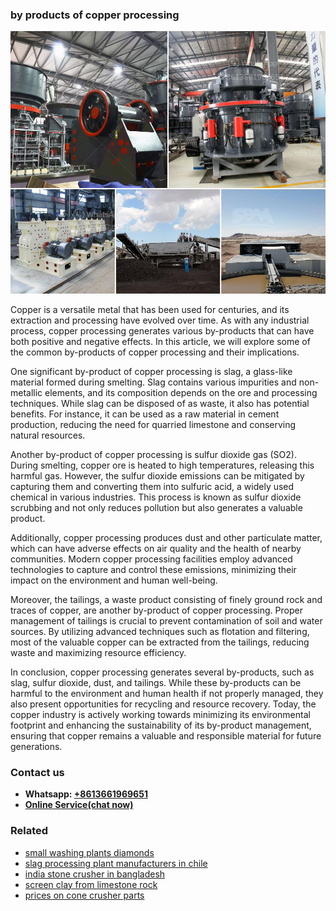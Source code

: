 <h3>by products of copper processing</h3><img src='1704791288.jpg' alt=''><p>Copper is a versatile metal that has been used for centuries, and its extraction and processing have evolved over time. As with any industrial process, copper processing generates various by-products that can have both positive and negative effects. In this article, we will explore some of the common by-products of copper processing and their implications.</p><p>One significant by-product of copper processing is slag, a glass-like material formed during smelting. Slag contains various impurities and non-metallic elements, and its composition depends on the ore and processing techniques. While slag can be disposed of as waste, it also has potential benefits. For instance, it can be used as a raw material in cement production, reducing the need for quarried limestone and conserving natural resources.</p><p>Another by-product of copper processing is sulfur dioxide gas (SO2). During smelting, copper ore is heated to high temperatures, releasing this harmful gas. However, the sulfur dioxide emissions can be mitigated by capturing them and converting them into sulfuric acid, a widely used chemical in various industries. This process is known as sulfur dioxide scrubbing and not only reduces pollution but also generates a valuable product.</p><p>Additionally, copper processing produces dust and other particulate matter, which can have adverse effects on air quality and the health of nearby communities. Modern copper processing facilities employ advanced technologies to capture and control these emissions, minimizing their impact on the environment and human well-being.</p><p>Moreover, the tailings, a waste product consisting of finely ground rock and traces of copper, are another by-product of copper processing. Proper management of tailings is crucial to prevent contamination of soil and water sources. By utilizing advanced techniques such as flotation and filtering, most of the valuable copper can be extracted from the tailings, reducing waste and maximizing resource efficiency.</p><p>In conclusion, copper processing generates several by-products, such as slag, sulfur dioxide, dust, and tailings. While these by-products can be harmful to the environment and human health if not properly managed, they also present opportunities for recycling and resource recovery. Today, the copper industry is actively working towards minimizing its environmental footprint and enhancing the sustainability of its by-product management, ensuring that copper remains a valuable and responsible material for future generations.</p><h3>Contact us</h3><ul><li><strong>Whatsapp:&nbsp;<a href="https://wa.me/8613661969651">+8613661969651</a></strong></li><li><a href="https://swt.shibang-china.com/?git&amp;zhl&amp;by products of copper processing"><strong>Online Service(chat now)</strong></a></li></ul><h3>Related</h3><ul><li><a href='small washing plants diamonds.md'>small washing plants diamonds</a></li><li><a href='slag processing plant manufacturers in chile.md'>slag processing plant manufacturers in chile</a></li><li><a href='india stone crusher in bangladesh.md'>india stone crusher in bangladesh</a></li><li><a href='screen clay from limestone rock.md'>screen clay from limestone rock</a></li><li><a href='prices on cone crusher parts.md'>prices on cone crusher parts</a></li></ul>